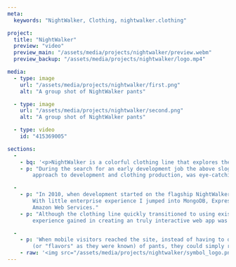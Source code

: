 ```yaml
---
meta:
  keywords: "NightWalker, Clothing, nightwalker.clothing"

project:
  title: "NightWalker"
  preview: "video"
  preview_main: "/assets/media/projects/nightwalker/preview.webm"
  preview_backup: "/assets/media/projects/nightwalker/logo.mp4"

media:
  - type: image
    url: "/assets/media/projects/nightwalker/first.png"
    alt: "A group shot of NightWalker pants"

  - type: image
    url: "/assets/media/projects/nightwalker/second.png"
    alt: "A group shot of NightWalker pants"

  - type: video
    id: "415369005"

sections:
  -
    - bq: '<p>NightWalker is a colorful clothing line that explores the future while paying homage to the past</p>'
    - p: "During the search for an early development job the above slogan, along with the promise of a cutting edge
        approach to development and clothing production, was eye-catching."

  -
    - p: "In 2010, when development started on the flagship NightWalker web app, nothing was hotter than the MEAN stack.
        With little enterprise experience I jumped into MongoDB, Express, Angular and Node.js and got serious exposure to 
        Amazon Web Services."
    - p: "Although the clothing line quickly transitioned to using existing online marketplace solutions, the 
        experience gained in creating an truly interactive web app was invaluable."

  -
    - p: 'When mobile visitors reached the site, instead of having to drag or scroll to see all the colors 
        (or "flavors" as they were known) of pants, they could simply rotate their phones to see each of the eight options.'
    - raw: '<img src="/assets/media/projects/nightwalker/symbol_logo.png" alt="NightWalker logo" height="76" width="200">'
---
```

